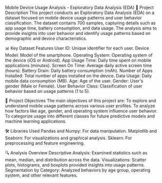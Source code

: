 Mobile Device Usage Analysis - Exploratory Data Analysis (EDA)
📄 Project Description
This project conducts an Exploratory Data Analysis (EDA) on a dataset focused on mobile device usage patterns and user behavior classification. The dataset contains 700 samples, capturing details such as app usage time, battery consumption, and data usage. The analysis aims to provide insights into user behavior and identify usage patterns based on demographic and device characteristics.

📊 Key Dataset Features
User ID: Unique identifier for each user.
Device Model: Model of the smartphone.
Operating System: Operating system of the device (iOS or Android).
App Usage Time: Daily time spent on mobile applications (minutes).
Screen On Time: Average daily active screen time (hours).
Battery Drain: Daily battery consumption (mAh).
Number of Apps Installed: Total number of apps installed on the device.
Data Usage: Daily mobile data consumption (MB).
Age: Age of the user.
Gender: User's gender (Male or Female).
User Behavior Class: Classification of user behavior based on usage patterns (1 to 5).

🎯 Project Objectives
The main objectives of this project are:
To explore and understand mobile usage patterns across various user profiles.
To analyze how factors like age, gender, and operating system influence user behavior.
To categorize usage into different classes for future predictive models and machine learning applications.

🛠️ Libraries Used
Pandas and Numpy: For data manipulation.
Matplotlib and Seaborn: For visualizations and graphical analysis.
Sklearn: For preprocessing and feature engineering.

🔍 Analysis Overview
Descriptive Analysis: Examined statistics such as mean, median, and distribution across the data.
Visualizations: Scatter plots, histograms, and boxplots provided insights into usage patterns.
Segmentation by Category: Analyzed behaviors by age group, operating system, and other relevant features.
